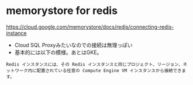 # memorystore for redis
https://cloud.google.com/memorystore/docs/redis/connecting-redis-instance

- Cloud SQL Proxyみたいなのでの接続は無理っぽい
- 基本的には以下の模様。あとはGKE。
```
Redis インスタンスには、その Redis インスタンスと同じプロジェクト、リージョン、ネットワーク内に配置されている任意の Compute Engine VM インスタンスから接続できます。
```
